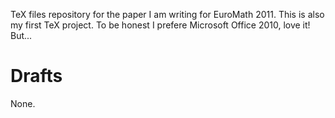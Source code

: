 TeX files repository for the paper I am writing for EuroMath 2011.
This is also my first TeX project. To be honest I prefere Microsoft Office 2010, love it! But...

Drafts
======

None.